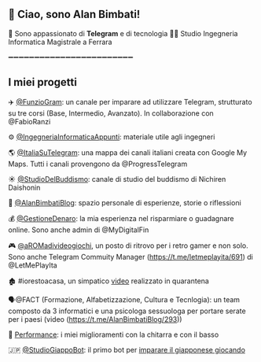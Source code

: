 ## 👋 Ciao, sono Alan Bimbati!

👀 Sono appassionato di **Telegram** e di tecnologia
👨‍🎓 Studio Ingegneria Informatica Magistrale a Ferrara

➖➖➖➖➖➖➖➖➖➖➖➖➖➖➖➖➖➖➖➖➖➖➖➖

## **I miei progetti**

✈️ [@FunzioGram](https://t.me/s/FunzioGram): un canale per imparare ad utilizzare Telegram, strutturato su tre corsi (Base, Intermedio, Avanzato). In collaborazione con @FabioRanzi

⚙️ [@IngegneriaInformaticaAppunti](https://t.me/s/IngegneriaInformaticaAppunti): materiale utile agli ingegneri

🌎 [@ItaliaSuTelegram](https://t.me/s/ItaliaSuTelegram): una mappa dei canali italiani creata con Google My Maps. Tutti i canali provengono da @ProgressTelegram

☀️ [@StudioDelBuddismo](https://t.me/s/StudioDelBuddismo): canale di studio del buddismo di Nichiren Daishonin

👤 [@AlanBimbatiBlog](https://t.me/s/AlanBimbatiBlog): spazio personale di esperienze, storie o riflessioni

💰 [@GestioneDenaro](https://t.me/s/GestioneDenaro): la mia esperienza nel risparmiare o guadagnare online. Sono anche admin di @MyDigitalFin

🎮 [@aROMadivideogiochi](https://t.me/s/aROMadivideogiochi), un posto di ritrovo per i retro gamer e non solo. Sono anche Telegram Commuity Manager (https://t.me/letmeplayita/691) di @LetMePlayIta

🏚 #iorestoacasa, un simpatico [video](https://t.me/AlanBimbatiBlog/343) realizzato in quarantena

🗣@FACT (Formazione, Alfabetizzazione, Cultura e Tecnlogia): un team composto da 3 informatici e una psicologa sessuologa per portare serate per i paesi (video (https://t.me/AlanBimbatiBlog/293))

🎸 [Performance](https://t.me/joinchat/esRupjezboUyZDg0): i miei miglioramenti con la chitarra e con il basso

🇯🇵 [@StudioGiappoBot](https://t.me/StudioGiappoBot): il primo bot per [imparare il giapponese giocando](https://t.me/AlanBimbatiBlog/444) 
